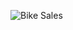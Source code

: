 ![Bike Sales](https://github.com/kunalpatil3303/Bike-Sales-Analysis/assets/89775018/8395383f-2f6b-48fd-af57-9e0907dbd16a)
